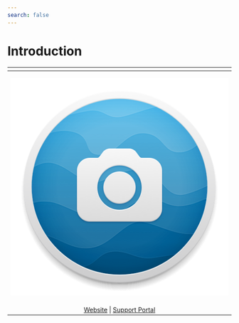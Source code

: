 ```yaml
---
search: false
---
```


# Introduction

<table>
  <thead>
    <tr>
      <th style="text-align:center"></th>
    </tr>
  </thead>
  <tbody>
    <tr>
      <td style="text-align:center">
        <p></p>
        <p>
          <img src=".gitbook/assets/icon.png" alt/>
        </p>
      </td>
    </tr>
    <tr>
      <td style="text-align:center"><a href="https://flumeapp.com/">Website</a> | <a href="https://flumeapp.com/support/">Support Portal</a>
      </td>
    </tr>
  </tbody>
</table>

